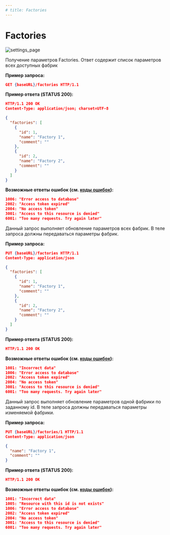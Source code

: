 ```yaml
---
# title: Factories
---
```

# Factories

![settings_page](/images/settings_page/factories.png)

<req method="get" path="/factories" isArrow>

Получение параметров Factories. Ответ содержит список параметров всех доступных фабрик

**Пример запроса:**

```json
GET {baseURL}/factories HTTP/1.1
```

**Пример ответа (STATUS 200):**

```json
HTTP/1.1 200 OK
Content-Type: application/json; charset=UTF-8

{
  "factories": [
    {
      "id": 1,
      "name": "Factory 1",
      "comment": ""
    },
    {
      "id": 2,
      "name": "Factory 2",
      "comment": ""
    }
  ]
}
```

**Возможные ответы ошибок (см. [коды ошибок](/v1/api/errors.html)):**

```json
1006: "Error access to database"
2002: "Access token expired"
2004: "No access token"
3001: "Access to this resource is denied"
6001: "Too many requests. Try again later"
```

</req>

<!-- ********************************************************************************************************************* -->
<req method="put" path="/factories" isArrow>

Данный запрос выполняет обновление параметров всех фабрик.
В теле запроса должны передаваться параметры фабрик.

**Пример запроса:**

```json
PUT {baseURL}/factories HTTP/1.1
Content-Type: application/json

{
  "factories": [
    {
      "id": 1,
      "name": "Factory 1",
      "comment": ""
    },
    {
      "id": 2,
      "name": "Factory 2",
      "comment": ""
    }
  ]
}
```

**Пример ответа (STATUS 200):**

```json
HTTP/1.1 200 OK
```

**Возможные ответы ошибок (см. [коды ошибок](/v1/api/errors.html)):**

```json
1001: "Incorrect data"
1006: "Error access to database"
2002: "Access token expired"
2004: "No access token"
3001: "Access to this resource is denied"
6001: "Too many requests. Try again later"
```

</req>

<!-- ********************************************************************************************************************* -->
<req method="put" path="/factories/{id}" isArrow>

Данный запрос выполняет обновление параметров одной фабрики по заданному id.
В теле запроса должны передаваться параметры изменяемой фабрики.

**Пример запроса:**

```json
PUT {baseURL}/factories/1 HTTP/1.1
Content-Type: application/json

{
  "name": "Factory 1",
  "comment": ""
}
```

**Пример ответа (STATUS 200):**

```json
HTTP/1.1 200 OK
```

**Возможные ответы ошибок (см. [коды ошибок](/v1/api/errors.html)):**

```json
1001: "Incorrect data"
1005: "Resource with this id is not exists"
1006: "Error access to database"
2002: "Access token expired"
2004: "No access token"
3001: "Access to this resource is denied"
6001: "Too many requests. Try again later"
```

</req>